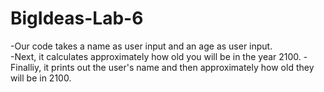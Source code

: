 # BigIdeas-Lab-6
-Our code takes a name as user input and an age as user input.  
-Next, it calculates approximately how old you will be in the year 2100.
-Finalliy, it prints out the user's name and then approximately how old they will be in 2100. 
